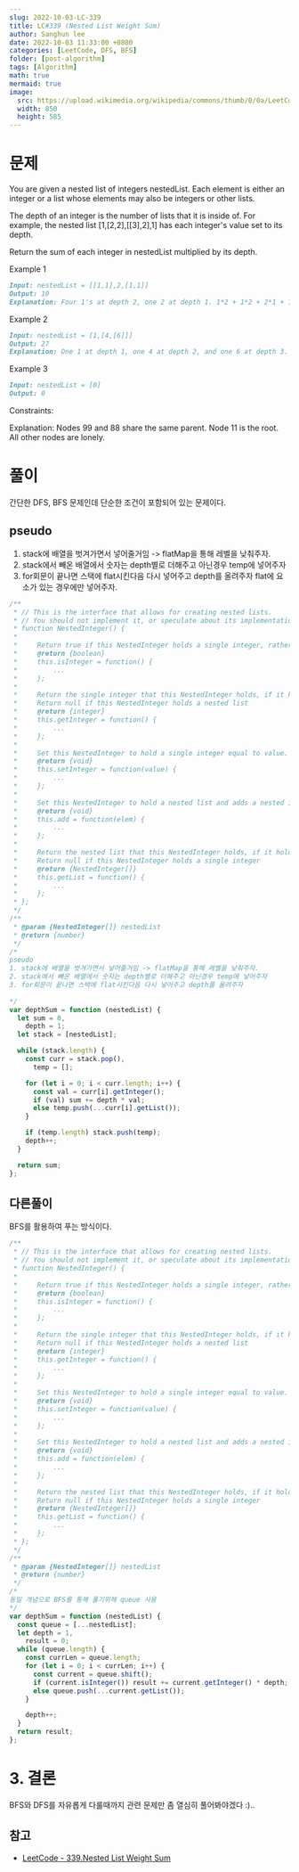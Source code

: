```yaml
---
slug: 2022-10-03-LC-339
title: LC#339 (Nested List Weight Sum)
author: Sanghun lee
date: 2022-10-03 11:33:00 +0800
categories: [LeetCode, DFS, BFS]
folder: [post-algorithm]
tags: [Algorithm]
math: true
mermaid: true
image:
  src: https://upload.wikimedia.org/wikipedia/commons/thumb/0/0a/LeetCode_Logo_black_with_text.svg/640px-LeetCode_Logo_black_with_text.svg.png
  width: 850
  height: 585
---
```


# 문제

You are given a nested list of integers nestedList. Each element is either an integer or a list whose elements may also be integers or other lists.

The depth of an integer is the number of lists that it is inside of. For example, the nested list [1,[2,2],[[3],2],1] has each integer's value set to its depth.

Return the sum of each integer in nestedList multiplied by its depth.

Example 1

```md
Input: nestedList = [[1,1],2,[1,1]]
Output: 10
Explanation: Four 1's at depth 2, one 2 at depth 1. 1*2 + 1*2 + 2*1 + 1*2 + 1\*2 = 10.
```

Example 2

```md
Input: nestedList = [1,[4,[6]]]
Output: 27
Explanation: One 1 at depth 1, one 4 at depth 2, and one 6 at depth 3. 1*1 + 4*2 + 6\*3 = 27.
```

Example 3

```md
Input: nestedList = [0]
Output: 0
```

Constraints:

Explanation: Nodes 99 and 88 share the same parent. Node 11 is the root.
All other nodes are lonely.

# 풀이

간단한 DFS, BFS 문제인데 단순한 조건이 포함되어 있는 문제이다.

## pseudo

1. stack에 배열을 벗겨가면서 넣어줄거임 -> flatMap을 통해 레벨을 낮춰주자.
2. stack에서 빼온 배열에서 숫자는 depth별로 더해주고 아닌경우 temp에 넣어주자
3. for회문이 끝나면 스택에 flat시킨다음 다시 넣어주고 depth를 올려주자
   flat에 요소가 있는 경우에만 넣어주자.

```javascript
/**
 * // This is the interface that allows for creating nested lists.
 * // You should not implement it, or speculate about its implementation
 * function NestedInteger() {
 *
 *     Return true if this NestedInteger holds a single integer, rather than a nested list.
 *     @return {boolean}
 *     this.isInteger = function() {
 *         ...
 *     };
 *
 *     Return the single integer that this NestedInteger holds, if it holds a single integer
 *     Return null if this NestedInteger holds a nested list
 *     @return {integer}
 *     this.getInteger = function() {
 *         ...
 *     };
 *
 *     Set this NestedInteger to hold a single integer equal to value.
 *     @return {void}
 *     this.setInteger = function(value) {
 *         ...
 *     };
 *
 *     Set this NestedInteger to hold a nested list and adds a nested integer elem to it.
 *     @return {void}
 *     this.add = function(elem) {
 *         ...
 *     };
 *
 *     Return the nested list that this NestedInteger holds, if it holds a nested list
 *     Return null if this NestedInteger holds a single integer
 *     @return {NestedInteger[]}
 *     this.getList = function() {
 *         ...
 *     };
 * };
 */
/**
 * @param {NestedInteger[]} nestedList
 * @return {number}
 */
/*
pseudo
1. stack에 배열을 벗겨가면서 넣어줄거임 -> flatMap을 통해 레벨을 낮춰주자.
2. stack에서 빼온 배열에서 숫자는 depth별로 더해주고 아닌경우 temp에 넣어주자
3. for회문이 끝나면 스택에 flat시킨다음 다시 넣어주고 depth를 올려주자
  
*/
var depthSum = function (nestedList) {
  let sum = 0,
    depth = 1;
  let stack = [nestedList];

  while (stack.length) {
    const curr = stack.pop(),
      temp = [];

    for (let i = 0; i < curr.length; i++) {
      const val = curr[i].getInteger();
      if (val) sum += depth * val;
      else temp.push(...curr[i].getList());
    }

    if (temp.length) stack.push(temp);
    depth++;
  }

  return sum;
};
```

## 다른풀이

BFS를 활용하여 푸는 방식이다.

```javascript
/**
 * // This is the interface that allows for creating nested lists.
 * // You should not implement it, or speculate about its implementation
 * function NestedInteger() {
 *
 *     Return true if this NestedInteger holds a single integer, rather than a nested list.
 *     @return {boolean}
 *     this.isInteger = function() {
 *         ...
 *     };
 *
 *     Return the single integer that this NestedInteger holds, if it holds a single integer
 *     Return null if this NestedInteger holds a nested list
 *     @return {integer}
 *     this.getInteger = function() {
 *         ...
 *     };
 *
 *     Set this NestedInteger to hold a single integer equal to value.
 *     @return {void}
 *     this.setInteger = function(value) {
 *         ...
 *     };
 *
 *     Set this NestedInteger to hold a nested list and adds a nested integer elem to it.
 *     @return {void}
 *     this.add = function(elem) {
 *         ...
 *     };
 *
 *     Return the nested list that this NestedInteger holds, if it holds a nested list
 *     Return null if this NestedInteger holds a single integer
 *     @return {NestedInteger[]}
 *     this.getList = function() {
 *         ...
 *     };
 * };
 */
/**
 * @param {NestedInteger[]} nestedList
 * @return {number}
 */
/*
동일 개념으로 BFS를 통해 풀기위해 queue 사용
*/
var depthSum = function (nestedList) {
  const queue = [...nestedList];
  let depth = 1,
    result = 0;
  while (queue.length) {
    const currLen = queue.length;
    for (let i = 0; i < currLen; i++) {
      const current = queue.shift();
      if (current.isInteger()) result += current.getInteger() * depth;
      else queue.push(...current.getList());
    }

    depth++;
  }
  return result;
};
```

# 3. 결론

BFS와 DFS를 자유롭게 다룰때까지 관련 문제만 좀 열심히 풀어봐야겠다 :)..

## 참고

- [LeetCode - 339.Nested List Weight Sum](https://leetcode.com/submissions/detail/813563065/)
